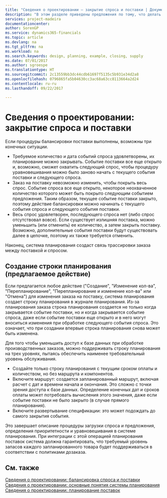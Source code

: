 ```yaml
---
title: "Сведения о проектировании — закрытие спроса и поставки | Документы Майкрософт"
description: "В этом разделе приведены предложения по тому, что делать после выполнения процедур балансировки поставки."
services: project-madeira
documentationcenter: 
author: SorenGP
ms.service: dynamics365-financials
ms.topic: article
ms.devlang: na
ms.tgt_pltfrm: na
ms.workload: na
ms.search.keywords: design, planning, example, closing, supply
ms.date: 07/01/2017
ms.author: sgroespe
ms.translationtype: HT
ms.sourcegitcommit: 2c13559bb3dc44cdb61697f5135c5b931e34d2a8
ms.openlocfilehash: 0796865fa5b04630cc3ac68a63cc8113664a2d24
ms.contentlocale: ru-ru
ms.lasthandoff: 09/22/2017

---
```

# <a name="design-details-closing-demand-and-supply"></a>Сведения о проектировании: закрытие спроса и поставки
Если процедуры балансировки поставки выполнены, возможны три конечных ситуации.  
  
* Требуемое количество и дата событий спроса удовлетворены, их планирование можно закрывать. Событие поставки все еще открыто и, возможно, сможет охватить следующий спрос, чтобы процедуру уравновешивания можно было заново начать с текущего события поставки и следующего спроса.  
* Заказ на поставку невозможно изменить, чтобы покрыть весь спрос. Событие спроса все еще открыто, некоторое неохваченное количество которого может быть покрыто следующим событием предложения. Таким образом, текущее событие поставки закрыто, поэтому действие балансировки можно начинать с текущего события спроса и следующего события поставки.  
* Весь спрос удовлетворен, последующего спроса нет (либо спрос отсутствовал вовсе). Если существует излишняя поставка, можно уменьшить (или отменить) ее количество, а затем закрыть поставку. Возможно, дополнительные события поставки будут существовать далее в цепочке, поэтому их также требуется отменить.  
  
Наконец, система планирования создаст связь трассировки заказа между поставкой и спросом.  
  
## <a name="creating-the-planning-line-suggested-action"></a>Создание строки планирования (предлагаемое действие)  
Если предлагается любое действие ("Создание", "Изменение кол-ва", "Перепланирование", "Перепланирование и изменение кол-ва" или "Отмена") для изменения заказа на поставку, система планирования создает строку планирования в журнале планирования. Из-за планирования заказа строка планирования создается не только когда закрывается событие поставки, но и когда закрывается событие спроса, даже если событие поставки еще открыто и в него могут вноситься изменения при обработке следующего события спроса. Это означает, что при создании впервые строка планирования снова может быть изменена.  
  
Для того чтобы уменьшить доступ к базе данных при обработке производственных заказов, можно поддерживать строку планирования на трех уровнях, пытаясь обеспечить наименее требовательный уровень обслуживания.  
  
* Создайте только строку планирования с текущим сроком оплаты и количеством, но без маршрута и компонентов.  
* Включите маршрут: создается запланированный маршрут, включая расчет с дат и времени начала и окончания. Это сложно с точки зрения доступа к базе данных. Определение конечных дат и сроков оплаты может потребовать вычисления этого значения, даже если событие поставки не было закрыто (в случае прямого планирования).  
* Включите развертывание спецификации: это может подождать до самого закрытия события.  
  
Это завершает описание процедуры загрузки спроса и предложения, определения приоритетности и уравновешивания в системе планирования. При интеграции с этой операцией планирования поставок система должна гарантировать, что требуемый уровень запасов каждого запланированного товара будет поддерживаться в соответствии с политиками дозаказа.  
  
## <a name="see-also"></a>См. также  
[Сведения о проектировании: балансировка спроса и поставки](design-details-balancing-demand-and-supply.md)   
[Сведения о проектировании: основные понятия системы планирования](design-details-central-concepts-of-the-planning-system.md)   
[Сведения о проектировании: планирование поставок](design-details-supply-planning.md)
